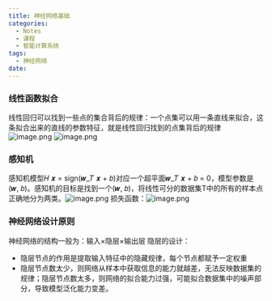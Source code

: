 ```yaml
---
title: 神经网络基础
categories:
  - Notes
  - 课程
  - 智能计算系统
tags:
  - 神经网络
date:
---
```

### 线性函数拟合
线性回归可以找到一些点的集合背后的规律：一个点集可以用一条直线来拟合，这条拟合出来的直线的参数特征，就是线性回归找到的点集背后的规律
![image.png](https://cdn.jsdelivr.net/gh/zhengyangWang1/image@main/img/20230928082548.png)
![image.png](https://cdn.jsdelivr.net/gh/zhengyangWang1/image@main/img/20230928082934.png)

### 感知机
感知机模型𝐻 𝒙 = sign(𝒘_𝑇 𝒙 + 𝑏)对应一个超平面𝒘_𝑇 𝒙 + 𝑏 = 0，模型参数是(𝒘, 𝑏)。感知机的目标是找到一个(𝒘, 𝑏)，将线性可分的数据集T中的所有的样本点正确地分为两类。![image.png](https://cdn.jsdelivr.net/gh/zhengyangWang1/image@main/img/20230928084435.png)
损失函数：![image.png](https://cdn.jsdelivr.net/gh/zhengyangWang1/image@main/img/20230928084551.png)


### 神经网络设计原则
神经网络的结构一般为：输入×隐层×输出层
隐层的设计：
- 隐层节点的作用是提取输入特征中的隐藏规律，每个节点都赋予一定权重
- 隐层节点数太少，则网络从样本中获取信息的能力就越差，无法反映数据集的规律；隐层节点数太多，则网络的拟合能力过强，可能拟合数据集中的噪声部分，导致模型泛化能力变差。